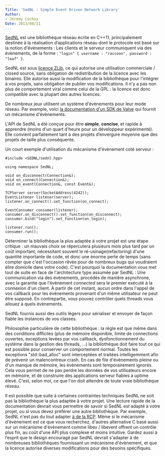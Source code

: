 ```yaml
---
Title: 'SedNL : Simple Event Driven Network Library'
Author:
- Jérémy Cochoy
Date: 2013/08/21
...
```


[SedNL](https://github.com/Zenol/sednl "SedNL repository") est une bibliothèque
réseau écrite en C++11, principalement destinée à la réalisation d’applications
réseau dont le protocole est basé sur la notion d'évènements :
Les clients et le serveur communiquent via des évènements,
de la forme : `"login" { username : "raccoon", password : "leaf" }`.

SedNL est sous [licence ZLib](https://github.com/Zenol/sednl/blob/master/LICENCE),
ce qui autorise une utilisation commerciale / closed source, sans obligation
de redistribution de la licence avec les binaires. Elle autorise aussi la modification
de la bibliothèque pour l'intégrer à vos projets, sans obligation de publier vos
modifications. Il n'y a pas non plus de comportement viral comme celui
de la GPL : la licence est donc compatible avec la plupart
des autres licences.

De nombreux jeux utilisent un système d'évènements pour leur mode réseau.
Par exemple, voici [la documentation d'un SDK de Valve](https://developer.valvesoftware.com/wiki/Networking_Events_%26_Messages)
qui fournit un mécanisme d'évènements.

L'API de SedNL a été conçue pour être __simple__, __concise__, et rapide à
apprendre (moins d'un quart d'heure pour un développeur expérimenté).
Elle convient parfaitement tant à des projets d’envergure moyenne que des
projets de taille plus conséquente.

Un court exemple d'utilisation du mécanisme d'évènement coté serveur :
``` {.cpp}
#include <SEDNL/sednl.hpp>

using namespace SedNL;

void on_disconnect(Connection&);
void on_connect(Connection&);
void on_event(Connection&, const Event&);

TCPServer server(SocketAddress(4242));
EventListener listener(server);
listener.on_connect().set_function(on_connect);

EventConsumer consumer(listener);
consumer.on_disconnect().set_function(on_disconnect);
consumer.bind("login").set_function(on_login);

listener.run();
consumer.run();
```

Déterminer la bibliothèque la plus adaptée à votre projet est
une étape critique : un mauvais choix se répercutera plusieurs mois
plus tard par un coût important, nécessitant souvent le
ré-usinage(refactoring) d'une quantité importante de code, et donc
une énorme perte de temps (sans compter que c'est l'occasion rêvée
pour de nombreux bugs qui voudraient élire domicile dans votre code).
C'est pourquoi la documentation vous met tout de suite en face de
l'architecture type assumée par SedNL : Une communication via des
évènements, procédés de manière asynchrone, avec la garantie que
l'évènement <i>connected</i> sera le premier exécuté à la connexion
d'un client. À partir de cet instant, aucun ordre dans l'appel de
vos callback pour les évènements provenant d'un même utilisateur
ne peut être supposé. En contrepartie, vous pouvez contrôler quels
threads vous allouez à quels évènements.

SedNL fournis aussi des outils légers pour sérialiser et envoyer
de façon fiable les instances de vos classes.

Philosophie particulière de cette bibliothèque : la règle est que même
dans des conditions difficiles (plus de mémoire disponible, limite de
connections ouvertes, exceptions levées par vos callback, dysfonctionnement
du système dans la gestion des threads, ...) la bibliothèque doit faire tout
ce qui est possible pour conserver un comportement normal.
Toutes les exceptions "std::bad_alloc" sont interceptées et traitées
intelligemment afin de prévenir un malencontreux crash.
En cas de file d'évènements pleine ou d'un manque de mémoire,
les évènements sont temporairement ignorés.
Cela vous permet de ne pas perdre les données de vos utilisateurs encore
en mémoire, et de construire des applications serveur fiables à uptime élevé.
C'est, selon moi, ce que l'on doit attendre de toute vraie bibliothèque réseau.

Il est possible que suite à certaines contraintes techniques SedNL ne soit
pas la bibliothèque la plus adaptée à votre projet. Une lecture rapide de
la documentation devrait vous permettre de savoir si SedNL est adapté à
votre projet, ou si vous devez préférer une autre bibliothèque.
Par exemple, SedNL n'est pas du tout adapter [à de la RCP](http://en.wikipedia.org/wiki/Remote_procedure_call).
Même si le mécanisme d'évènement est ce que vous recherchez,
d'autres alternative C basé aussi sur un mécanisme d'évènement
comme libev / libevent offrent un contrôle plus fin,
au coût d'une API plus complexe et moins intuitive.
Gardez aussi à l’esprit que le design encouragé par SedNL devrait
s'adapter à de nombreuses bibliothèques fournissant un mécanisme
d'évènement, et que la licence autorise diverses modifications
pour des besoins spécifiques.
